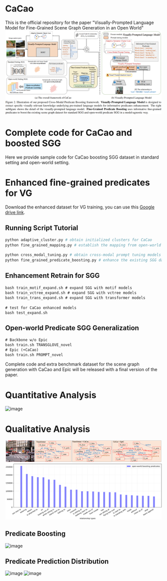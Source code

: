 # CaCao
This is the official repository for the paper "Visually-Prompted Language Model for Fine-Grained Scene Graph Generation in an Open World"
![framework](architecture.png)
# Complete code for CaCao and boosted SGG
Here we provide sample code for CaCao boosting SGG dataset in standard setting and open-world setting.
# Enhanced fine-grained predicates for VG
Download the enhanced dataset for VG training, you can use this [Google drive link](https://drive.google.com/drive/folders/1WOeumjptstD7nZQJgkJiqbQo9A_05gkh?usp=sharing).
## Running Script Tutorial
```bash
python adaptive_cluster.py # obtain initialized clusters for CaCao
python fine_grained_mapping.py # establish the mapping from open-world boosted data to target predicates for enhancement
```
```bash
python cross_modal_tuning.py # obtain cross-modal prompt tuning models for better predicate boosting
python fine_grained_predicate_boosting.py # enhance the existing SGG dataset with our CaCao model in <pre_trained_visually_prompted_model>
```
## Enhancement Retrain for SGG
	bash train_motif_expand.sh # expand SGG with motif models
	bash train_vctree_expand.sh # expand SGG with vctree models
	bash train_trans_expand.sh # expand SGG with transformer models
  
	# test for CaCao enhanced models
	bash test_expand.sh
## Open-world Predicate SGG Generalization
	# Backbone w/o Epic 
	bash train.sh TRANSGLOVE_novel
	# Epic (+CaCao)
	bash train.sh PROMPT_novel
Complete code and extra benchmark dataset for the scene graph generation with CaCao and Epic will be released with a final version of the paper.
# Quantitative Analysis
![image](https://user-images.githubusercontent.com/48062034/204216822-2010dd00-f0d4-4d5a-9a94-437589c4f8ea.png)
# Qualitative Analysis
![visualization](figures/visualization.png)
![visualization](figures/open-world.png)
## Predicate Boosting
![image](https://user-images.githubusercontent.com/48062034/204218380-3e2eedea-0adb-4acf-b3b6-c574c9e2dbfd.png)
## Predicate Prediction Distribution
![image](https://user-images.githubusercontent.com/48062034/204217723-3c053991-3df8-45c0-b99b-a9830cc2319e.png)
![image](https://user-images.githubusercontent.com/48062034/204218044-93bcd22e-96da-4fe7-8fb1-dacd7646d563.png)
